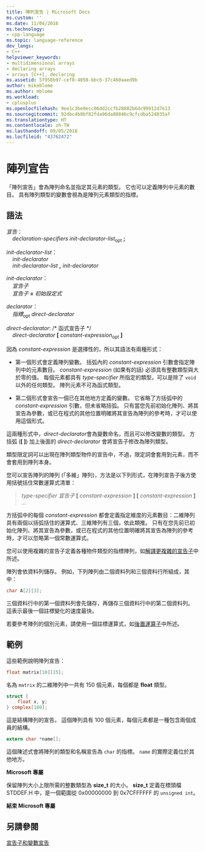 ```yaml
---
title: 陣列宣告 | Microsoft Docs
ms.custom: ''
ms.date: 11/04/2016
ms.technology:
- cpp-language
ms.topic: language-reference
dev_langs:
- C++
helpviewer_keywords:
- multidimensional arrays
- declaring arrays
- arrays [C++], declaring
ms.assetid: 5f958b97-cef0-4058-bbc6-37c460aaed9b
author: mikeblome
ms.author: mblome
ms.workload:
- cplusplus
ms.openlocfilehash: 9ee1c3be0ecc06dd2ccfb28882b6dc99912d7e13
ms.sourcegitcommit: 92dbc4b9bf82fda96da80846c9cfcdba524035af
ms.translationtype: HT
ms.contentlocale: zh-TW
ms.lasthandoff: 09/05/2018
ms.locfileid: "43762472"
---
```

# <a name="array-declarations"></a>陣列宣告

「陣列宣告」會為陣列命名並指定其元素的類型。 它也可以定義陣列中元素的數目。 具有陣列類型的變數會視為是陣列元素類型的指標。

## <a name="syntax"></a>語法

*宣告*：<br/>
&nbsp;&nbsp;&nbsp;&nbsp;*declaration-specifiers* *init-declarator-list*<sub>opt</sub> **;**

*init-declarator-list*：<br/>
&nbsp;&nbsp;&nbsp;&nbsp;*init-declarator*<br/>
&nbsp;&nbsp;&nbsp;&nbsp;*init-declarator-list*  **,**  *init-declarator*

*init-declarator*：<br/>
&nbsp;&nbsp;&nbsp;&nbsp;*宣告子*<br/>
&nbsp;&nbsp;&nbsp;&nbsp;*宣告子* **=** *初始設定式*

*declarator*：<br/>
&nbsp;&nbsp;&nbsp;&nbsp;*指標*<sub>opt</sub> *direct-declarator*

*direct-declarator*: /\* 函式宣告子 \*/<br/>
&nbsp;&nbsp;&nbsp;&nbsp;*direct-declarator*  **[**  *constant-expression*<sub>opt</sub> **]**

因為 *constant-expression* 是選擇性的，所以其語法有兩種形式：

-   第一個形式會定義陣列變數。 括弧內的 *constant-expression* 引數會指定陣列中的元素數目。 *constant-expression* (如果有的話) 必須具有整數類型與大於零的值。 每個元素都具有 *type-specifier* 所指定的類型，可以是除了 `void` 以外的任何類型。 陣列元素不可為函式類型。

-   第二個形式會宣告一個已在其他地方定義的變數。 它省略了方括弧中的 *constant-expression* 引數，但未省略括弧。 只有當您先前初始化陣列、將其宣告為參數，或已在程式的其他位置明確將其宣告為陣列的參考時，才可以使用這個形式。

這兩種形式中，*direct-declarator*會為變數命名，而且可以修改變數的類型。 方括弧 (**[ ]**) 加上後面的 *direct-declarator* 會將宣告子修改為陣列類型。

類型限定詞可以出現在陣列類型物件的宣告中，不過，限定詞會套用到元素，而不會套用到陣列本身。

您可以宣告陣列的陣列 (「多維」陣列)，方法是以下列形式，在陣列宣告子後方使用括號括住常數運算式清單：

> *type-specifier* *宣告子* **[** *constant-expression* **]** **[** *constant-expression* **]** ...

方括弧中的每個 *constant-expression* 都會定義指定維度的元素數目：二維陣列具有兩個以括弧括住的運算式、三維陣列有三個，依此類推。 只有在您先前已初始化陣列、將其宣告為參數，或已在程式的其他位置明確將其宣告為陣列的參考時，才可以忽略第一個常數運算式。

您可以使用複雜的宣告子定義各種物件類型的指標陣列，如[解譯更複雜的宣告子](../c-language/interpreting-more-complex-declarators.md)中所述。

陣列會依資料列儲存。 例如，下列陣列由二個資料列和三個資料行所組成，其中：

```C
char A[2][3];
```

三個資料行中的第一個資料列會先儲存，再儲存三個資料行中的第二個資料列。 這表示最後一個註標變化的速度最快。

若要參考陣列的個別元素，請使用一個註標運算式，如[後置運算子](../c-language/postfix-operators.md)中所述。

## <a name="examples"></a>範例
這些範例說明陣列宣告：

```C
float matrix[10][15];
```

名為 `matrix` 的二維陣列中一共有 150 個元素，每個都是 **float** 類型。

```C
struct {
    float x, y;
} complex[100];
```

這是結構陣列的宣告。 這個陣列具有 100 個元素，每個元素都是一種包含兩個成員的結構。

```C
extern char *name[];
```

這個陳述式會將陣列的類型和名稱宣告為 `char` 的指標。 `name` 的實際定義位於其他地方。

**Microsoft 專屬**

保留陣列大小上限所需的整數類型為 **size_t** 的大小。 **size_t** 定義在標頭檔 STDDEF.H 中，是一個範圍從 0x00000000 到 0x7CFFFFFF 的 `unsigned int`。

**結束 Microsoft 專屬**

## <a name="see-also"></a>另請參閱

[宣告子和變數宣告](../c-language/declarators-and-variable-declarations.md)